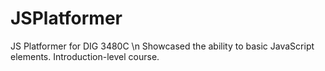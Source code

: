 # JSPlatformer
JS Platformer for DIG 3480C \n
Showcased the ability to basic JavaScript elements. Introduction-level course.
